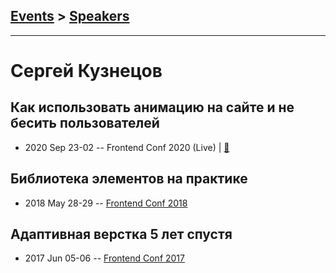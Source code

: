 ## [Events](../README.md) > [Speakers](../speakers.md)
---

# Сергей Кузнецов

## Как использовать анимацию на сайте и не бесить пользователей
- 2020 Sep 23-02 -- Frontend Conf 2020 (Live)  | [:notebook:](https://drive.google.com/file/d/1KqHePlxmWYP1cF2rh4OiE7I1EQBmM78l/view)  
## Библиотека элементов на практике
- 2018 May 28-29 -- [Frontend Conf 2018](https://www.youtube.com/watch?v=mOGwF6uhJeg)    
## Адаптивная верстка 5 лет спустя
- 2017 Jun 05-06 -- [Frontend Conf 2017](https://www.youtube.com/watch?v=Hyso4faA0fo)    
